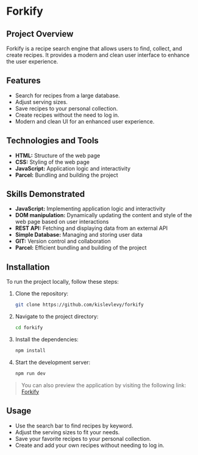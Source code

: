 # Forkify

## Project Overview

Forkify is a recipe search engine that allows users to find, collect, and create recipes. It provides a modern and clean user interface to enhance the user experience.

## Features

- Search for recipes from a large database.
- Adjust serving sizes.
- Save recipes to your personal collection.
- Create recipes without the need to log in.
- Modern and clean UI for an enhanced user experience.

## Technologies and Tools

- **HTML:** Structure of the web page
- **CSS:** Styling of the web page
- **JavaScript:** Application logic and interactivity
- **Parcel:** Bundling and building the project

## Skills Demonstrated

- **JavaScript:** Implementing application logic and interactivity
- **DOM manipulation:** Dynamically updating the content and style of the web page based on user interactions
- **REST API:** Fetching and displaying data from an external API
- **Simple Database:** Managing and storing user data
- **GIT:** Version control and collaboration
- **Parcel:** Efficient bundling and building of the project

## Installation

To run the project locally, follow these steps:

1. Clone the repository:
   ```bash
   git clone https://github.com/kislevlevy/forkify
   ```
2. Navigate to the project directory:
   ```bash
   cd forkify
   ```
3. Install the dependencies:
   ```bash
   npm install
   ```
4. Start the development server:
   ```bash
   npm run dev
   ```

> You can also preview the application by visiting the following link: [Forkify](https://kislevlevy.github.io/forkify/)

## Usage

- Use the search bar to find recipes by keyword.
- Adjust the serving sizes to fit your needs.
- Save your favorite recipes to your personal collection.
- Create and add your own recipes without needing to log in.
